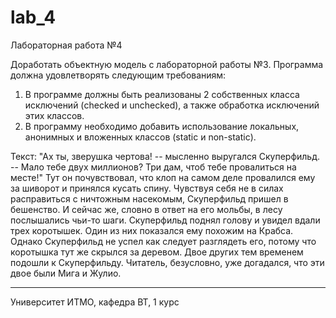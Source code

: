 # lab_4

Лабораторная работа №4

Доработать объектную модель с лабораторной работы №3. Программа должна удовлетворять следующим требованиям:

1. В программе должны быть реализованы 2 собственных класса исключений (checked и unchecked), а также обработка исключений этих классов.
2. В программу необходимо добавить использование локальных, анонимных и вложенных классов (static и non-static).

Текст:
"Ах ты, зверушка чертова! -- мысленно выругался Скуперфильд. -- Мало тебе двух миллионов? Три дам, чтоб тебе провалиться на месте!" Тут он почувствовал, что клоп на самом деле провалился ему за шиворот и принялся кусать спину. Чувствуя себя не в силах расправиться с ничтожным насекомым, Скуперфильд пришел в бешенство. И сейчас же, словно в ответ на его мольбы, в лесу послышались чьи-то шаги. Скуперфильд поднял голову и увидел вдали трех коротышек. Один из них показался ему похожим на Крабса. Однако Скуперфильд не успел как следует разглядеть его, потому что коротышка тут же скрылся за деревом. Двое других тем временем подошли к Скуперфильду. Читатель, безусловно, уже догадался, что эти двое были Мига и Жулио.
_____________________________________________________________________
Университет ИТМО, кафедра ВТ, 1 курс
